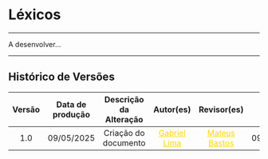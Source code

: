 # Léxicos
---

A desenvolver...

---
## Histórico de Versões 

| Versão | Data de produção   | Descrição da Alteração                               | Autor(es)             | Revisor(es)      |Data de Revisão |
| :----: | :----------------: | :--------------------------------------------------: | :-------------------: | :-------------:  |  :-----------: |
| 1.0    | 09/05/2025         | Criação do documento                           |<a style="color:gold;" href="https://github.com/gabriel-lima258" target="_blank">Gabriel Lima</a>    | <a style="color:gold;" href="https://github.com/MateuSansete" target="_blank">Mateus Bastos</a>| 09/05/2025|